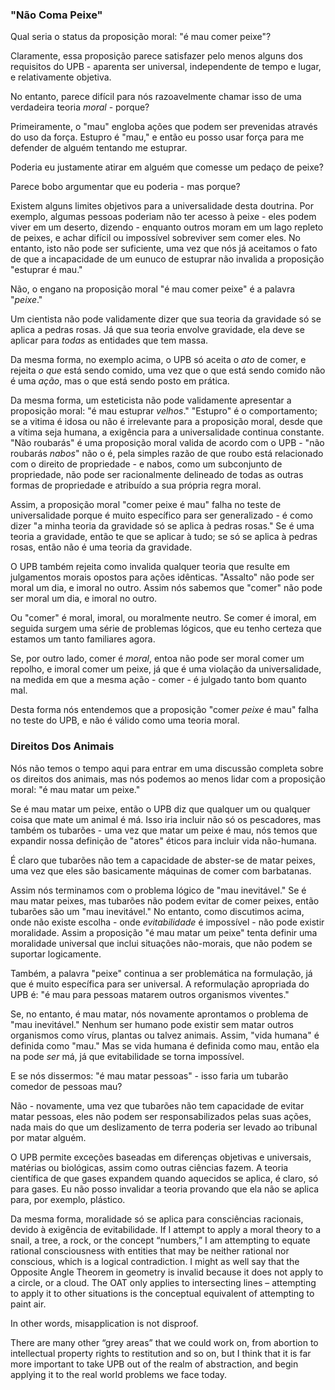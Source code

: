 ### "Não Coma Peixe"

Qual seria o status da proposição moral: "é mau comer peixe"?

Claramente, essa proposição parece satisfazer pelo menos alguns dos requisitos do UPB - aparenta ser universal, independente de tempo e lugar, e relativamente objetiva.

No entanto, parece difícil para nós razoavelmente chamar isso de uma verdadeira teoria *moral* - porque?

Primeiramente, o "mau" engloba ações que podem ser prevenidas através do uso da força. Estupro é "mau," e então eu posso usar força para me defender de alguém tentando me estuprar.

Poderia eu justamente atirar em alguém que comesse um pedaço de peixe?

Parece bobo argumentar que eu poderia - mas porque?

Existem alguns limites objetivos para a universalidade desta doutrina. Por exemplo, algumas pessoas poderiam não ter acesso à peixe - eles podem viver em um deserto, dizendo - enquanto outros moram em um lago repleto de peixes, e achar difícil ou impossível sobreviver sem comer eles. No entanto, isto não pode ser suficiente, uma vez que nós já aceitamos o fato de que a incapacidade de um eunuco de estuprar não invalida a proposição "estuprar é mau."

Não, o engano na proposição moral "é mau comer peixe" é a palavra "*peixe*."

Um cientista não pode validamente dizer que sua teoria da gravidade só se aplica a pedras rosas. Já que sua teoria envolve gravidade, ela deve se aplicar para *todas* as entidades que tem massa.

Da mesma forma, no exemplo acima, o UPB só aceita o *ato* de comer, e rejeita *o que* está sendo comido, uma vez que o que está sendo comido não é uma *ação*, mas o que está sendo posto em prática.

Da mesma forma, um esteticista não pode validamente apresentar a proposição moral: "é mau estuprar *velhos*." "Estupro" é o comportamento; se a vitima é idosa ou não é irrelevante para a proposição moral, desde que a vítima seja humana, a exigência para a universalidade continua constante. "Não roubarás" é uma proposição moral valida de acordo com o UPB - "não roubarás *nabos*" não o é, pela simples razão de que roubo está relacionado com o direito de propriedade - e nabos, como um subconjunto de propriedade, não pode ser racionalmente delineado de todas as outras formas de propriedade e atribuído a sua própria regra moral.

Assim, a proposição moral "comer peixe é mau" falha no teste de universalidade porque é muito específico para ser generalizado - é como dizer "a minha teoria da gravidade só se aplica à pedras rosas." Se é uma teoria a gravidade, então te que se aplicar à tudo; se só se aplica à pedras rosas, então não é uma teoria da gravidade.

O UPB também rejeita como invalida qualquer teoria que resulte em julgamentos morais opostos para ações idênticas. "Assalto" não pode ser moral um dia, e imoral no outro. Assim nós sabemos que "comer" não pode ser moral um dia, e imoral no outro.

Ou "comer" é moral, imoral, ou moralmente neutro. Se comer é imoral, em seguida surgem uma série de problemas lógicos, que eu tenho certeza que estamos um tanto familiares agora.

Se, por outro lado, comer é *moral*, entoa não pode ser moral comer um repolho, e imoral comer um peixe, já que é uma violação da universalidade, na medida em que a mesma ação - comer - é julgado tanto bom quanto mal.

Desta forma nós entendemos que a proposição "comer *peixe* é mau" falha no teste do UPB, e não é válido como uma teoria moral.

### Direitos Dos Animais

Nós não temos o tempo aqui para entrar em uma discussão completa sobre os direitos dos animais, mas nós podemos ao menos lidar com a proposição moral: "é mau matar um peixe."

Se é mau matar um peixe, então o UPB diz que qualquer um ou qualquer coisa que mate um animal é má. Isso iria incluir não só os pescadores, mas também os tubarões - uma vez que matar um peixe é mau, nós temos que expandir nossa definição de "atores" éticos para incluir vida não-humana.

É claro que tubarões não tem a capacidade de abster-se de matar peixes, uma vez que eles são basicamente máquinas de comer com barbatanas.

Assim nós terminamos com o problema lógico de "mau inevitável." Se é mau matar peixes, mas tubarões não podem evitar de comer peixes, então tubarões são um "mau inevitável." No entanto, como discutimos acima, onde não existe escolha - onde *evitabilidade* é impossível - não pode existir moralidade. Assim a proposição "é mau matar um peixe" tenta definir uma moralidade universal que inclui situações não-morais, que não podem se suportar logicamente.

Também, a palavra "peixe" continua a ser problemática na formulação, já que é muito específica para ser universal. A reformulação apropriada do UPB é: "é mau para pessoas matarem outros organismos viventes."

Se, no entanto, é mau matar, nós novamente aprontamos o problema de "mau inevitável." Nenhum ser humano pode existir sem matar outros organismos como vírus, plantas ou talvez animais. Assim, "vida humana" é definida como "mau." Mas se vida humana é definida como mau, então ela na pode *ser* má, já que evitabilidade se torna impossível.

E se nós dissermos: "é mau matar pessoas" - isso faria um tubarão comedor de pessoas mau?

Não - novamente, uma vez que tubarões não tem capacidade de evitar matar pessoas, eles não podem ser responsabilizados pelas suas ações, nada mais do que um deslizamento de terra poderia ser levado ao tribunal por matar alguém.

O UPB permite exceções baseadas em diferenças objetivas e universais, matérias ou biológicas, assim como outras ciências fazem. A teoria científica de que gases expandem quando aquecidos se aplica, é claro, só para gases. Eu não posso invalidar a teoria provando que ela não se aplica para, por exemplo, plástico.

Da mesma forma, moralidade só se aplica para consciências racionais, devido à exigência de evitabilidade. If I attempt to apply a moral theory to a snail, a tree, a rock, or the concept “numbers,” I am attempting to equate rational consciousness with entities that may be neither rational nor conscious, which is a logical contradiction. I might as well say that the Opposite Angle Theorem in geometry is invalid because it does not apply to a circle, or a cloud. The OAT only applies to intersecting lines – attempting to apply it to other situations is the conceptual equivalent of attempting to paint air.

In other words, misapplication is not disproof.

There are many other “grey areas” that we could work on, from abortion to intellectual property rights to restitution and so on, but I think that it is far more important to take UPB out of the realm of abstraction, and begin applying it to the real world problems we face today.